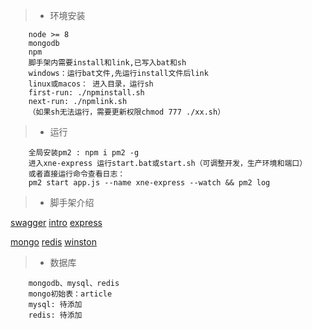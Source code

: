  > * 环境安装
```
    node >= 8
    mongodb
    npm
    脚手架内需要install和link,已写入bat和sh
    windows：运行bat文件,先运行install文件后link
    linux或macos： 进入目录，运行sh
    first-run: ./npminstall.sh
    next-run: ./npmlink.sh
    （如果sh无法运行，需要更新权限chmod 777 ./xx.sh）
```

 > * 运行
```
    全局安装pm2 : npm i pm2 -g
    进入xne-express 运行start.bat或start.sh（可调整开发，生产环境和端口）
    或者直接运行命令查看日志：
    pm2 start app.js --name xne-express --watch && pm2 log 

```

 > * 脚手架介绍
   
   [swagger](https://swagger.io/)
   [intro](https://www.jianshu.com/p/8ddd692af91f)
   [express](https://expressjs.com/)
 
   [mongo](http://www.cnblogs.com/zhongweiv/p/mongoose.html)
   [redis](https://redis.io/)
   [winston](https://www.jianshu.com/p/e71f727c7b32)

 > * 数据库
```
    mongodb、mysql、redis
    mongo初始表：article
    mysql: 待添加
    redis: 待添加

```
